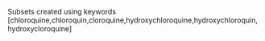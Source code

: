Subsets created using keywords [chloroquine,chloroquin,cloroquine,hydroxychloroquine,hydroxychloroquin,hydroxycloroquine]
